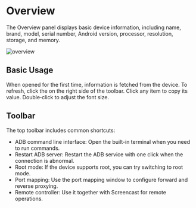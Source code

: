 # Overview

The Overview panel displays basic device information, including name, brand, model, serial number, Android version, processor, resolution, storage, and memory.

![overview](/overview.png)

## Basic Usage

When opened for the first time, information is fetched from the device. To refresh, click the <Icon name="refresh"/> on the right side of the toolbar. Click any item to copy its value. Double‑click to adjust the font size.

## Toolbar

The top toolbar includes common shortcuts:

- <Icon name="terminal"/> ADB command line interface: Open the built-in terminal when you need to run commands.
- <Icon name="reset"/> Restart ADB server: Restart the ADB service with one click when the connection is abnormal.
- <Icon name="unlock"/> Root mode: If the device supports root, you can try switching to root mode.
- <Icon name="bidirection"/> Port mapping: Use the port mapping window to configure forward and reverse proxying.
- <Icon name="remote-controller"/> Remote controller: Use it together with Screencast for remote operations.
